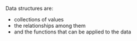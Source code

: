Data structures are:

- collections of values
- the relationships among them
- and the functions that can be applied to the data
